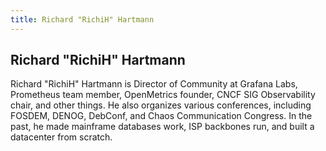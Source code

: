 ```yaml
---
title: Richard "RichiH" Hartmann
---
```


## Richard "RichiH" Hartmann

Richard "RichiH" Hartmann is Director of Community at Grafana Labs, Prometheus team member, OpenMetrics founder, CNCF SIG Observability chair, and other things. He also organizes various conferences, including FOSDEM, DENOG, DebConf, and Chaos Communication Congress. In the past, he made mainframe databases work, ISP backbones run, and built a datacenter from scratch.

